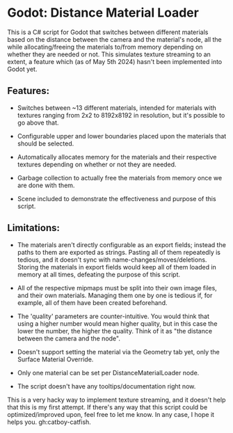 # Godot: Distance Material Loader

This is a C# script for Godot that switches between different materials based on the distance between the camera and the material's node, all the while allocating/freeing the materials to/from memory depending on whether they are needed or not. This simulates texture streaming to an extent, a feature which (as of May 5th 2024) hasn't been implemented into Godot yet.



## Features:

- Switches between ~13 different materials, intended for materials with textures ranging from 2x2 to 8192x8192 in resolution, but it's possible to go above that.

- Configurable upper and lower boundaries placed upon the materials that should be selected.

- Automatically allocates memory for the materials and their respective textures depending on whether or not they are needed.

- Garbage collection to actually free the materials from memory once we are done with them.

- Scene included to demonstrate the effectiveness and purpose of this script.
  
  

## Limitations:

- The materials aren't directly configurable as an export fields; instead the paths to them are exported as strings. Pasting all of them repeatedly is tedious, and it doesn't sync with name-changes/moves/deletions. Storing the materials in export fields would keep all of them loaded in memory at all times, defeating the purpose of this script.

- All of the respective mipmaps must be split into their own image files, and their own materials. Managing them one by one is tedious if, for example, all of them have been created beforehand.

- The 'quality' parameters are counter-intuitive. You would think that using a higher number would mean higher quality, but in this case the lower the number, the higher the quality. Think of it as "the distance between the camera and the node".

- Doesn't support setting the material via the Geometry tab yet, only the Surface Material Override.

- Only one material can be set per DistanceMaterialLoader node.

- The script doesn't have any tooltips/documentation right now.
  
  

This is a very hacky way to implement texture streaming, and it doesn't help that this is my first attempt. If there's any way that this script could be optimized/improved upon, feel free to let me know. In any case, I hope it helps you. gh:catboy-catfish.




















































